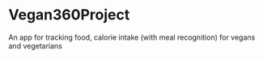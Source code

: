 # Vegan360Project

An app for tracking food, calorie intake (with meal recognition) for vegans and vegetarians
